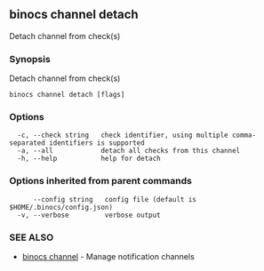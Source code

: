 ## binocs channel detach

Detach channel from check(s)

### Synopsis


Detach channel from check(s)


```
binocs channel detach [flags]
```

### Options

```
  -c, --check string   check identifier, using multiple comma-separated identifiers is supported
  -a, --all            detach all checks from this channel
  -h, --help           help for detach
```

### Options inherited from parent commands

```
      --config string   config file (default is $HOME/.binocs/config.json)
  -v, --verbose         verbose output
```

### SEE ALSO

* [binocs channel](binocs_channel.md)	 - Manage notification channels

